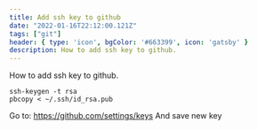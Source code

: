```yaml
---
title: Add ssh key to github
date: "2022-01-16T22:12:00.121Z"
tags: ["git"]
header: { type: 'icon', bgColor: '#663399', icon: 'gatsby' }
description: How to add ssh key to github.
---
```

How to add ssh key to github.

```
ssh-keygen -t rsa
pbcopy < ~/.ssh/id_rsa.pub
```

Go to: https://github.com/settings/keys
And save new key
